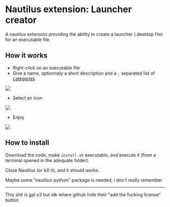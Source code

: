 # Nautilus extension: Launcher creator

A nautilus extension providing the ability to create a launcher (.desktop file) for an executable file.

## How it works

- Right-click on an executable file
- Give a name, optionnaly a short description and a `;` separated list of [categories](https://standards.freedesktop.org/menu-spec/latest/apa.html)

![](https://i.imgur.com/1NqbxCR.png)

- Select an icon

![](https://i.imgur.com/wFneAti.png)

- Enjoy

![](https://i.imgur.com/aqvKVWM.png)

## How to install

Download the code, make `install.sh` executable, and execute it (from a terminal opened in the adequate folder).

Close Nautilus (or kill it), and it should works.

Maybe some "nautilus-python" package is needed, i don't really remember

----

This shit is gpl v3 but idk where github hide their "add the fucking license" button
